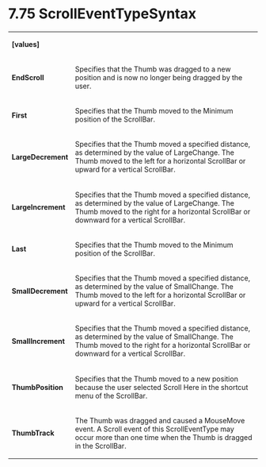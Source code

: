 <html dir="LTR" xmlns:mshelp="http://msdn.microsoft.com/mshelp" xmlns:ddue="http://ddue.schemas.microsoft.com/authoring/2003/5" xmlns:xlink="http://www.w3.org/1999/xlink" xmlns:tool="http://www.microsoft.com/tooltip"><body><input type="hidden" id="userDataCache" class="userDataStyle"><input type="hidden" id="hiddenScrollOffset"><img id="dropDownImage" style="display:none; height:0; width:0;" src="../local/drpdown.gif"><img id="dropDownHoverImage" style="display:none; height:0; width:0;" src="../local/drpdown_orange.gif"><img id="collapseImage" style="display:none; height:0; width:0;" src="../local/collapse.gif"><img id="expandImage" style="display:none; height:0; width:0;" src="../local/exp.gif"><img id="collapseAllImage" style="display:none; height:0; width:0;" src="../local/collall.gif"><img id="expandAllImage" style="display:none; height:0; width:0;" src="../local/expall.gif"><img id="copyImage" style="display:none; height:0; width:0;" src="../local/copycode.gif"><img id="copyHoverImage" style="display:none; height:0; width:0;" src="../local/copycodeHighlight.gif"><div id="header"><h1 class="heading">7.75 ScrollEventTypeSyntax</h1></div><div id="mainSection"><div id="mainBody"><div id="allHistory" class="saveHistory" onsave="saveAll()" onload="loadAll()"></div>




<p xmlns:wsd="http://wsdev.schemas.microsoft.com/authoring/2008/2" xmlns:msxsl="urn:schemas-microsoft-com:xslt" xmlns:script="urn:script" xmlns:build="urn:build">
<div id="sectionSection0" class="section" name="collapseableSection"><content xmlns="http://ddue.schemas.microsoft.com/authoring/2003/5" xmlns:wsd="http://wsdev.schemas.microsoft.com/authoring/2008/2" xmlns:msxsl="urn:schemas-microsoft-com:xslt" xmlns:script="urn:script" xmlns:build="urn:build">
				</content></div><div id="sectionSection1" class="section" name="collapseableSection"><content xmlns="http://ddue.schemas.microsoft.com/authoring/2003/5" xmlns:wsd="http://wsdev.schemas.microsoft.com/authoring/2008/2" xmlns:msxsl="urn:schemas-microsoft-com:xslt" xmlns:script="urn:script" xmlns:build="urn:build">
					<p xmlns=""><b></b></p><table class="ProtocolAuthoredTable" xmlns=""><tr>
								<td>
									<p>
										<b>[values]</b>
									</p>
								</td>
								<td>
								</td>
							</tr><tr>
							<td>
								<p>
									<b>EndScroll</b>
								</p>
							</td>
							<td>
								<p>Specifies that the Thumb was dragged to a new position and is now no longer being dragged by the user.</p>
							</td>
						</tr><tr>
							<td>
								<p>
									<b>First</b>
								</p>
							</td>
							<td>
								<p>Specifies that the Thumb moved to the Minimum position of the ScrollBar.</p>
							</td>
						</tr><tr>
							<td>
								<p>
									<b>LargeDecrement</b>
								</p>
							</td>
							<td>
								<p>Specifies that the Thumb moved a specified distance, as determined by the value of LargeChange. The Thumb moved to the left for a horizontal ScrollBar or upward for a vertical ScrollBar.</p>
							</td>
						</tr><tr>
							<td>
								<p>
									<b>LargeIncrement</b>
								</p>
							</td>
							<td>
								<p>Specifies that the Thumb moved a specified distance, as determined by the value of LargeChange. The Thumb moved to the right for a horizontal ScrollBar or downward for a vertical ScrollBar.</p>
							</td>
						</tr><tr>
							<td>
								<p>
									<b>Last</b>
								</p>
							</td>
							<td>
								<p>Specifies that the Thumb moved to the Minimum position of the ScrollBar.</p>
							</td>
						</tr><tr>
							<td>
								<p>
									<b>SmallDecrement</b>
								</p>
							</td>
							<td>
								<p>Specifies that the Thumb moved a specified distance, as determined by the value of SmallChange. The Thumb moved to the left for a horizontal ScrollBar or upward for a vertical ScrollBar.</p>
							</td>
						</tr><tr>
							<td>
								<p>
									<b>SmallIncrement</b>
								</p>
							</td>
							<td>
								<p>Specifies that the Thumb moved a specified distance, as determined by the value of SmallChange. The Thumb moved to the right for a horizontal ScrollBar or downward for a vertical ScrollBar.</p>
							</td>
						</tr><tr>
							<td>
								<p>
									<b>ThumbPosition</b>
								</p>
							</td>
							<td>
								<p>Specifies that the Thumb moved to a new position because the user selected Scroll Here in the shortcut menu of the ScrollBar.</p>
							</td>
						</tr><tr>
							<td>
								<p>
									<b>ThumbTrack</b>
								</p>
							</td>
							<td>
								<p>The Thumb was dragged and caused a MouseMove event. A Scroll event of this ScrollEventType may occur more than one time when the Thumb is dragged in the ScrollBar.</p>
							</td>
						</tr></table>
				</content></div><!--[if gte IE 5]>
			<tool:tip element="languageFilterToolTip" avoidmouse="false"/>
		<![endif]--></div><a name="feedback"></a><span></span></div></body></html>